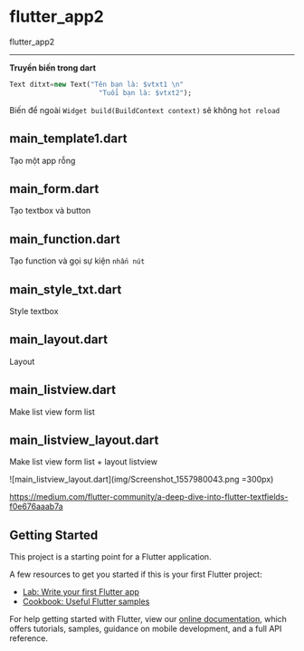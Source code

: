 # flutter_app2

flutter_app2

***

**Truyền biến trong dart**
```dart
Text ditxt=new Text("Tên bạn là: $vtxt1 \n"
                      "Tuổi bạn là: $vtxt2");
```

Biến để ngoài `Widget build(BuildContext context)` sẽ không `hot reload`

## main_template1.dart

Tạo một app rỗng

## main_form.dart

Tạo textbox và button

## main_function.dart

Tạo function và gọi sự kiện `nhấn nút`

## main_style_txt.dart

Style textbox

## main_layout.dart

Layout

## main_listview.dart

Make list view form list

## main_listview_layout.dart

Make list view form list + layout listview

![main_listview_layout.dart](img/Screenshot_1557980043.png =300px)

https://medium.com/flutter-community/a-deep-dive-into-flutter-textfields-f0e676aaab7a

## Getting Started

This project is a starting point for a Flutter application.

A few resources to get you started if this is your first Flutter project:

- [Lab: Write your first Flutter app](https://flutter.io/docs/get-started/codelab)
- [Cookbook: Useful Flutter samples](https://flutter.io/docs/cookbook)

For help getting started with Flutter, view our 
[online documentation](https://flutter.io/docs), which offers tutorials, 
samples, guidance on mobile development, and a full API reference.
